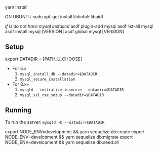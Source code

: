 yarn install

ON UBUNTU
sudo apt-get install libtinfo5 libaio1

*if U do not have mysql installed*
asdf plugin-add mysql
asdf list-all mysql
asdf install mysql [VERSION]
asdf global mysql [VERSION]

## Setup

export DATADIR = [PATH_U_CHOOSE]

* For 5.x
  1. ```mysql_install_db --datadir=$DATADIR```
  1. ```mysql_secure_installation```
* For 8.x+
  1. ```mysqld --initialize-insecure --datadir=$DATADIR```
  1. ```mysql_ssl_rsa_setup --datadir=$DATADIR```


## Running

To run the server: ```mysqld -D --datadir=$DATADIR```

export NODE_ENV=development && yarn sequelize db:create
export NODE_ENV=development && yarn sequelize db:migrate
export NODE_ENV=development && yarn sequelize db:seed:all
